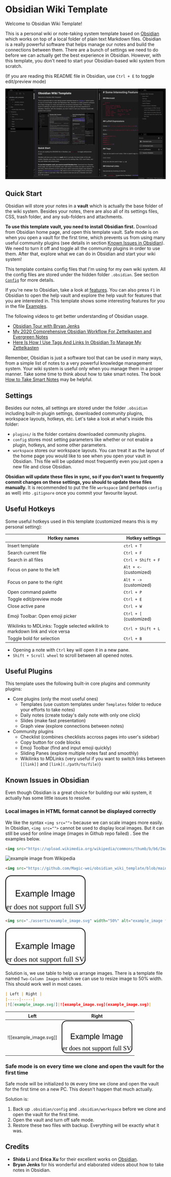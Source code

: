 # Obsidian Wiki Template
Welcome to Obsidian Wiki Template!

This is a personal wiki or note-taking system template based on [Obsidian](https://obsidian.md/) which works on top of a local folder of plain text Markdown files. Obsidian is a really powerful software that helps manage our notes and build the connections between them. There are a bunch of settings we need to do before we can actually get the best experience in Obsidian. However, with this template, you don't need to start your Obsidian-based wiki system from scratch.

(If you are reading this README file in Obsidian, use `Ctrl + E` to toggle edit/preview mode)

![obsidian_window](asserts/obsidian_window.png)

## Quick Start

Obsidian will store your notes in a **vault** which is actually the base folder of the wiki system. Besides your notes, there are also all of its settings files, CSS, trash folder, and any sub-folders and attachments.

**To use this template vault, you need to install Obsidian first.** Download from Obsidian home page, and open this template vault. Safe mode is on when you open a vault for the first time, which prevents us from using many useful community plugins (see details in section [Known Issues in Obsidian](#Known-Issues-in-Obsidian)). We need to turn it off and toggle all the community plugins in order to use them. After that, explore what we can do in Obsidian and start your wiki system!

This template contains config files that I'm using for my own wiki system. All the config files are stored under the hidden folder `.obsidian`. See section [`Config`](#config) for more details.

If you're new to Obsidian, take a look at [features](https://obsidian.md/features). You can also press `F1` in Obsidian to open the help vault and explore the help vault for features that you are interested in.  This template shows some interesting features for you in the file [Examples](Examples.md). 

The following videos to get better understanding of Obsidian usage.

- [Obsidian Tour with Bryan Jenks](https://www.youtube.com/watch?v=GurXxeaq68o)
- [My 2020 Comprehensive Obsidian Workflow For Zettelkasten and Evergreen Notes](https://www.youtube.com/watch?v=Ewhfok91AdE)
- [Here Is How I Use Tags And Links In Obsidian To Manage My Zettelkasten](https://www.youtube.com/watch?v=zIh1S7ra3aI)

Remember, Obsidian is just a software tool that can be used in many ways, from a simple list of notes to a very powerful knowledge management system. Your wiki system is useful only when you manage them in a proper manner. Take some time to think about how to take smart notes. The book [How to Take Smart Notes](https://takesmartnotes.com/) may be helpful.

## Settings

Besides our notes, all settings are stored under the folder `.obsidian` including built-in plugin settings, downloaded community plugins, workspace layouts, hotkeys, etc. Let's take a look at what's inside this folder:

- `plugins/` is the folder contains downloaded community plugins.
- `config` stores most setting parameters like whether or not enable a plugin, hotkeys, and some other parameters.
- `workspace` stores our workspace layouts. You can treat it as the layout of the home page you would like to see when you open your vault in Obsidian. This file will be updated most frequently even you just open a new file and close Obsidian.

**Obsidian will update these files in sync, so if you don't want to frequently commit changes on these settings, you should to update these files manually.** It is recommended to put the file `workspace` (and perhaps `config` as well) into `.gitignore` once you commit your favourite layout.

## Useful Hotkeys

Some useful hotkeys used in this template (customized means this is my personal setting):

| Hotkey names                                                 | Hotkey settings         |
| ------------------------------------------------------------ | ----------------------- |
| Insert template                                              | `ctrl + T`              |
| Search current file                                          | `Ctrl + F`              |
| Search in all files                                          | `Ctrl + Shift + F`      |
| Focus on pane to the left                                    | `Alt + <-` (customized) |
| Focus on pane to the right                                   | `Alt + ->` (customized) |
| Open command palette                                         | `Ctrl + P`              |
| Toggle edit/preview mode                                     | `Ctrl + E`              |
| Close active pane                                            | `Ctrl + W`              |
| Emoji Toolbar: Open emoji picker                             | `Ctrl + [` (customized) |
| Wikilinks to MDLinks: Toggle selected wikilink to markdown link and vice versa | `Ctrl + Shift + L`      |
| Toggle bold for selection                                    | `Ctrl + B`              |

- Opening a note with `Ctrl` key will open it in a new pane.
- `Shift + Scroll wheel` to scroll between all opened notes.


## Useful Plugins

This template uses the following built-in core plugins and community plugins:

- Core plugins (only the most useful ones)
  - Templates (use custom templates under `Templates` folder to reduce your efforts to take notes)
  - Daily notes (create today's daily note with only one click)
  - Slides (make fast presentation)
  - Graph view (explore connections between notes)
- Community plugins
  - Checklist (combines checklists accross pages into user's sidebar)
  - Copy button for code blocks
  - Emoji Toolbar (find and input emoji quickly)
  - Sliding Panes (explore multiple notes fast and smoothly)
  - Wikilinks to MDLinks (very useful if you want to switch links between `[[link]]` and `[link](./path/to/file)`)

## Known Issues in Obsidian

Even though Obsidian is a great choice for building our wiki system, it actually has some little issues to resolve.

### Local images in HTML format cannot be displayed correctly

We like the syntax `<img src="">` because we can scale images more easily. In Obsidian, `<img src="">` cannot be used to display local images. But it can still be used for online image (images in Github repo failed) . See the examples below.

```markdown
<img src="https://upload.wikimedia.org/wikipedia/commons/thumb/b/b6/Image_created_with_a_mobile_phone.png/1280px-Image_created_with_a_mobile_phone.png" width="50%" alt="example image from Wikipedia">
```

<img src="https://upload.wikimedia.org/wikipedia/commons/thumb/b/b6/Image_created_with_a_mobile_phone.png/1280px-Image_created_with_a_mobile_phone.png" width="50%" alt="example image from Wikipedia">

```markdown
<img src="https://github.com/Magic-wei/obsidian_wiki_template/blob/main/asserts/example_image.svg" width="50%" alt="example_image from Github repo">
```

<img src="https://github.com/Magic-wei/obsidian_wiki_template/blob/main/asserts/example_image.svg" width="50%" alt="example_image from Github repo">

```markdown
<img src="./asserts/example_image.svg" width="50%" alt="example_image from local file">
```

<img src="./asserts/example_image.svg" width="50%" alt="example_image from local file">

Solution is, we use table to help us arrange images. There is a template file named `Two-Column Images` which we can use to resize image to 50% width. This should work well in most cases.

```markdown
| Left | Right |
|-----|-----|
|![[example_image.svg]]|![example_image.svg](example_image.svg)|
```

| Left | Right |
|-----|-----|
|![[example_image.svg]]|![example_image.svg](./asserts/example_image.svg)|

### Safe mode is on every time we clone and open the vault for the first time

Safe mode will be initialized to `ON` every time we clone and open the vault for the first time on a new PC. This doesn't happen that much actually.

Solution is:

1. Back up `.obsidian/config` and `.obsidian/workspace` before we clone and open the vault for the first time. 
2. Open the vault and turn off safe mode. 
3. Restore these two files with backup. Everything will be exactly what it was.



## Credits

- **Shida Li** and **Erica Xu** for their excellent works on [Obsidian](https://obsidian.md/).
- **Bryan Jenks** for his wonderful and elaborated videos about how to take notes in Obsidian.